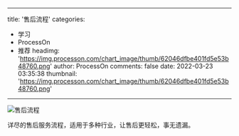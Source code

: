 
---
title: '售后流程'
categories: 
 - 学习
 - ProcessOn
 - 推荐
headimg: 'https://img.processon.com/chart_image/thumb/62046dfbe401fd5e53b48760.png'
author: ProcessOn
comments: false
date: 2022-03-23 03:35:38
thumbnail: 'https://img.processon.com/chart_image/thumb/62046dfbe401fd5e53b48760.png'
---

<div>   
<img class="thumb" alt="售后流程" src="https://img.processon.com/chart_image/thumb/62046dfbe401fd5e53b48760.png" referrerpolicy="no-referrer">
<p>详尽的售后服务流程，适用于多种行业，让售后更轻松，事无遗漏。</p>  
</div>
            